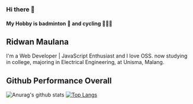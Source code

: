 ### Hi there 👋
#### My Hobby is badminton 🏸 and cycling 🚴🏻‍♂️
## Ridwan Maulana

I'm a Web Developer | JavaScript Enthusiast and I love OSS.
now studying in college, majoring in Electrical Engineering, at Unisma, Malang.

## Github Performance Overall

![Anurag's github stats](https://github-readme-stats.vercel.app/api?username=R1dwanMaulana&show_icons=true&theme=material-palenight)
[![Top Langs](https://github-readme-stats.vercel.app/api/top-langs/?username=R1dwanMaulana&theme=material-palenight)](https://github.com/anuraghazra/github-readme-stats)
